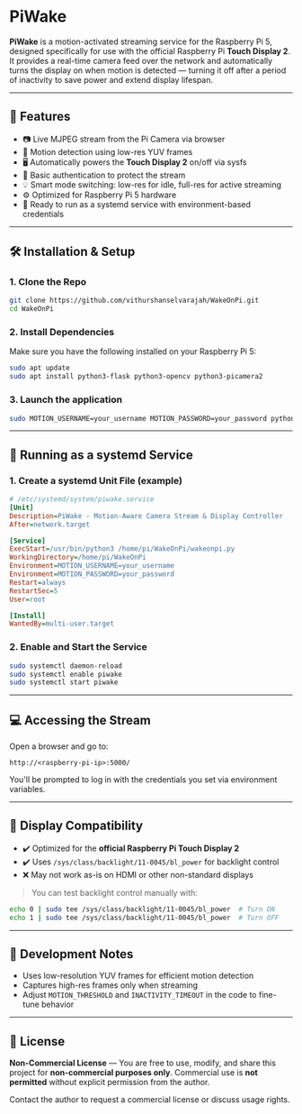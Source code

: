 # PiWake

**PiWake** is a motion-activated streaming service for the Raspberry Pi 5, designed specifically for use with the official Raspberry Pi **Touch Display 2**. It provides a real-time camera feed over the network and automatically turns the display on when motion is detected — turning it off after a period of inactivity to save power and extend display lifespan.

---

## 🔧 Features

- 📷 Live MJPEG stream from the Pi Camera via browser
- 🎯 Motion detection using low-res YUV frames
- 🖥️ Automatically powers the **Touch Display 2** on/off via sysfs
- 🔐 Basic authentication to protect the stream
- 💡 Smart mode switching: low-res for idle, full-res for active streaming
- ⚙️ Optimized for Raspberry Pi 5 hardware
- 🚀 Ready to run as a systemd service with environment-based credentials

---

## 🛠️ Installation & Setup

### 1. Clone the Repo

```bash
git clone https://github.com/vithurshanselvarajah/WakeOnPi.git
cd WakeOnPi
```

### 2. Install Dependencies

Make sure you have the following installed on your Raspberry Pi 5:

```bash
sudo apt update
sudo apt install python3-flask python3-opencv python3-picamera2
```

### 3. Launch the application

```bash
sudo MOTION_USERNAME=your_username MOTION_PASSWORD=your_password python3 wakeonpi.py
```

---

## 📿 Running as a systemd Service

### 1. Create a systemd Unit File (example)

```ini
# /etc/systemd/system/piwake.service
[Unit]
Description=PiWake - Motion-Aware Camera Stream & Display Controller
After=network.target

[Service]
ExecStart=/usr/bin/python3 /home/pi/WakeOnPi/wakeonpi.py
WorkingDirectory=/home/pi/WakeOnPi
Environment=MOTION_USERNAME=your_username
Environment=MOTION_PASSWORD=your_password
Restart=always
RestartSec=5
User=root

[Install]
WantedBy=multi-user.target
```

### 2. Enable and Start the Service

```bash
sudo systemctl daemon-reload
sudo systemctl enable piwake
sudo systemctl start piwake
```

---

## 💻 Accessing the Stream

Open a browser and go to:

```
http://<raspberry-pi-ip>:5000/
```

You'll be prompted to log in with the credentials you set via environment variables.

---

## 📌 Display Compatibility

- ✔️ Optimized for the **official Raspberry Pi Touch Display 2**
- ✔️ Uses `/sys/class/backlight/11-0045/bl_power` for backlight control
- ❌ May not work as-is on HDMI or other non-standard displays

> You can test backlight control manually with:

```bash
echo 0 | sudo tee /sys/class/backlight/11-0045/bl_power  # Turn ON
echo 1 | sudo tee /sys/class/backlight/11-0045/bl_power  # Turn OFF
```

---

## 🧪 Development Notes

- Uses low-resolution YUV frames for efficient motion detection
- Captures high-res frames only when streaming
- Adjust `MOTION_THRESHOLD` and `INACTIVITY_TIMEOUT` in the code to fine-tune behavior

---

## 📜 License

**Non-Commercial License** — You are free to use, modify, and share this project for **non-commercial purposes only**. Commercial use is **not permitted** without explicit permission from the author.

Contact the author to request a commercial license or discuss usage rights.